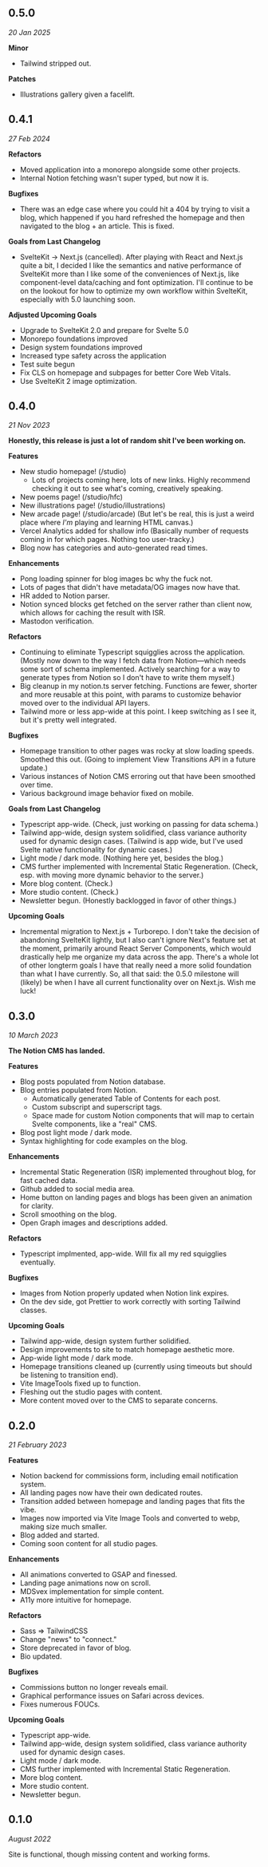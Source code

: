 ## 0.5.0

_20 Jan 2025_

**Minor**

- Tailwind stripped out.

**Patches**

- Illustrations gallery given a facelift.

## 0.4.1

_27 Feb 2024_

**Refactors**

- Moved application into a monorepo alongside some other projects.
- Internal Notion fetching wasn't super typed, but now it is.

**Bugfixes**

- There was an edge case where you could hit a 404 by trying to visit a blog, which happened if you hard refreshed the homepage and then navigated to the blog + an article. This is fixed.

**Goals from Last Changelog**

- SvelteKit -> Next.js (cancelled). After playing with React and Next.js quite a bit, I decided I like the semantics and native performance of SvelteKit more than I like some of the conveniences of Next.js, like component-level data/caching and font optimization. I'll continue to be on the lookout for how to optimize my own workflow within SvelteKit, especially with 5.0 launching soon.

**Adjusted Upcoming Goals**

- Upgrade to SvelteKit 2.0 and prepare for Svelte 5.0
- Monorepo foundations improved
- Design system foundations improved
- Increased type safety across the application
- Test suite begun
- Fix CLS on homepage and subpages for better Core Web Vitals.
- Use SvelteKit 2 image optimization.

## 0.4.0

_21 Nov 2023_

**Honestly, this release is just a lot of random shit I've been working on.**

**Features**

- New studio homepage! (/studio)
  - Lots of projects coming here, lots of new links. Highly recommend checking it out to see what's coming, creatively speaking.
- New poems page! (/studio/hfc)
- New illustrations page! (/studio/illustrations)
- New arcade page! (/studio/arcade) (But let's be real, this is just a weird place where _I'm_ playing and learning HTML canvas.)
- Vercel Analytics added for shallow info (Basically number of requests coming in for which pages. Nothing too user-tracky.)
- Blog now has categories and auto-generated read times.

**Enhancements**

- Pong loading spinner for blog images bc why the fuck not.
- Lots of pages that didn't have metadata/OG images now have that.
- HR added to Notion parser.
- Notion synced blocks get fetched on the server rather than client now, which allows for caching the result with ISR.
- Mastodon verification.

**Refactors**

- Continuing to eliminate Typescript squigglies across the application. (Mostly now down to the way I fetch data from Notion—which needs some sort of schema implemented. Actively searching for a way to generate types from Notion so I don't have to write them myself.)
- Big cleanup in my notion.ts server fetching. Functions are fewer, shorter and more reusable at this point, with params to customize behavior moved over to the individual API layers.
- Tailwind more or less app-wide at this point. I keep switching as I see it, but it's pretty well integrated.

**Bugfixes**

- Homepage transition to other pages was rocky at slow loading speeds. Smoothed this out. (Going to implement View Transitions API in a future update.)
- Various instances of Notion CMS erroring out that have been smoothed over time.
- Various background image behavior fixed on mobile.

**Goals from Last Changelog**

- Typescript app-wide. (Check, just working on passing for data schema.)
- Tailwind app-wide, design system solidified, class variance authority used for dynamic design cases. (Tailwind is app wide, but I've used Svelte native functionality for dynamic cases.)
- Light mode / dark mode. (Nothing here yet, besides the blog.)
- CMS further implemented with Incremental Static Regeneration. (Check, esp. with moving more dynamic behavior to the server.)
- More blog content. (Check.)
- More studio content. (Check.)
- Newsletter begun. (Honestly backlogged in favor of other things.)

**Upcoming Goals**

- Incremental migration to Next.js + Turborepo. I don't take the decision of abandoning SvelteKit lightly, but I also can't ignore Next's feature set at the moment, primarily around React Server Components, which would drastically help me organize my data across the app. There's a whole lot of other longterm goals I have that really need a more solid foundation than what I have currently. So, all that said: the 0.5.0 milestone will (likely) be when I have all current functionality over on Next.js. Wish me luck!

## 0.3.0

_10 March 2023_

**The Notion CMS has landed.**

**Features**

- Blog posts populated from Notion database.
- Blog entries populated from Notion.
  - Automatically generated Table of Contents for each post.
  - Custom subscript and superscript tags.
  - Space made for custom Notion components that will map to certain Svelte components, like a "real" CMS.
- Blog post light mode / dark mode.
- Syntax highlighting for code examples on the blog.

**Enhancements**

- Incremental Static Regeneration (ISR) implemented throughout blog, for fast cached data.
- Github added to social media area.
- Home button on landing pages and blogs has been given an animation for clarity.
- Scroll smoothing on the blog.
- Open Graph images and descriptions added.

**Refactors**

- Typescript implmented, app-wide. Will fix all my red squigglies eventually.

**Bugfixes**

- Images from Notion properly updated when Notion link expires.
- On the dev side, got Prettier to work correctly with sorting Tailwind classes.

**Upcoming Goals**

- Tailwind app-wide, design system further solidified.
- Design improvements to site to match homepage aesthetic more.
- App-wide light mode / dark mode.
- Homepage transitions cleaned up (currently using timeouts but should be listening to transition end).
- Vite ImageTools fixed up to function.
- Fleshing out the studio pages with content.
- More content moved over to the CMS to separate concerns.

## 0.2.0

_21 February 2023_

**Features**

- Notion backend for commissions form, including email notification system.
- All landing pages now have their own dedicated routes.
- Transition added between homepage and landing pages that fits the vibe.
- Images now imported via Vite Image Tools and converted to webp, making size much smaller.
- Blog added and started.
- Coming soon content for all studio pages.

**Enhancements**

- All animations converted to GSAP and finessed.
- Landing page animations now on scroll.
- MDSvex implementation for simple content.
- A11y more intuitive for homepage.

**Refactors**

- Sass => TailwindCSS
- Change "news" to "connect."
- Store deprecated in favor of blog.
- Bio updated.

**Bugfixes**

- Commissions button no longer reveals email.
- Graphical performance issues on Safari across devices.
- Fixes numerous FOUCs.

**Upcoming Goals**

- Typescript app-wide.
- Tailwind app-wide, design system solidified, class variance authority used for dynamic design cases.
- Light mode / dark mode.
- CMS further implemented with Incremental Static Regeneration.
- More blog content.
- More studio content.
- Newsletter begun.

## 0.1.0

_August 2022_

Site is functional, though missing content and working forms.
